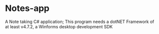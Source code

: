 # Notes-app
A  Note taking C# application; This program needs a dotNET Framework of at least v4.7.2, a Winforms desktop development SDK
